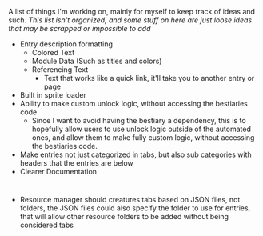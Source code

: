 A list of things I'm working on, mainly for myself to keep track of ideas and such.
*This list isn't organized, and some stuff on here are just loose ideas that may be scrapped or impossible to add*

* Entry description formatting
	- Colored Text
	- Module Data (Such as titles and colors)
	- Referencing Text
	    - Text that works like a quick link, it'll take you to another entry or page
* Built in sprite loader
* Ability to make custom unlock logic, without accessing the bestiaries code
	- Since I want to avoid having the bestiary a dependency, this is to hopefully allow users to use unlock logic outside of the automated ones, and allow them to make fully custom logic, without accessing the bestiaries code.
* Make entries not just categorized in tabs, but also sub categories with headers that the entries are below
* Clearer Documentation

#

* Resource manager should creatures tabs based on JSON files, not folders, the JSON files could also specify the folder to use for entries, that will allow other resource folders to be added without being considered tabs